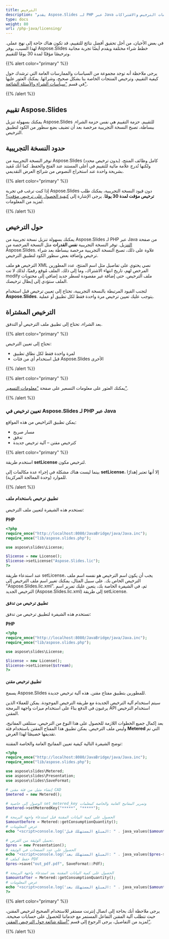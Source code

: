 ```yaml
---
title: الترخيص
description: "يقدم Aspose.Slides لـ PHP عبر Java خططًا مختلفة للشراء أو يوفر تجربة مجانية وترخيصًا مؤقتًا لمدة 30 يومًا للتقييم باستخدام سياسات الترخيص والاشتراكات."
type: docs
weight: 80
url: /php-java/licensing/
---
```


في بعض الأحيان، من أجل تحقيق أفضل نتائج للتقييم، قد تكون هناك حاجة إلى نهج عملي. لهذا السبب، يوفر Aspose.Slides خطط شراء مختلفة ويقدم أيضًا تجربة مجانية وترخيصًا مؤقتًا لمدة 30 يومًا للتقييم.

{{% alert color="primary" %}}

يرجى ملاحظة أنه توجد مجموعة من السياسات والممارسات العامة التي ترشدك حول كيفية التقييم، وترخيص المنتجات الخاصة بنا بشكل صحيح، وشرائها. يمكنك العثور عليها في قسم ["سياسات الشراء والأسئلة الشائعة"](https://purchase.aspose.com/policies).

{{% /alert %}}

## **تقييم Aspose.Slides**
يمكنك بسهولة تنزيل Aspose.Slides للتقييم. حزمة التقييم هي نفس حزمة الشراء. ببساطة، تصبح النسخة التجريبية مرخصة بعد أن تضيف بضع سطور من الكود لتطبيق الترخيص.

## **حدود النسخة التجريبية**
توفر النسخة التجريبية من Aspose.Slides (بدون ترخيص محدد) كامل وظائف المنتج، ولكنها تُدرج علامة مائية للتقييم في أعلى المستند عند الفتح والحفظ. كما أنك مُقيد بشريحة واحدة عند استخراج النصوص من شرائح العرض التقديمي.

{{% alert color="primary" %}} 

إذا كنت ترغب في تجربة Aspose.Slides دون قيود النسخة التجريبية، يمكنك طلب **ترخيص مؤقت لمدة 30 يومًا**. يرجى الإشارة إلى [كيفية الحصول على ترخيص مؤقت؟](https://purchase.aspose.com/temporary-license) لمزيد من المعلومات.

{{% /alert %}} 

## **حول الترخيص**
يمكنك بسهولة تنزيل نسخة تجريبية من Aspose.Slides لـ PHP عبر Java من صفحة [التنزيل](https://packagist.org/packages/aspose/slides). توفر النسخة التجريبية **نفس القدرات** مثل النسخة المرخصة من Aspose.Slides. علاوة على ذلك، تصبح النسخة التجريبية مرخصة ببساطة بعد شراء ترخيص وإضافة بعض سطور الكود لتطبيق الترخيص.

الترخيص هو ملف XML نصي يحتوي على تفاصيل مثل اسم المنتج، عدد المطورين المرخص لهم، تاريخ انتهاء الاشتراك، وما إلى ذلك. الملف مُوقع رقميًا، لذلك لا تت modify ملف الترخيص. حتى إضافة غير مقصودة لسطر جديد إضافي إلى محتويات الملف ستؤدي إلى إبطال ترخيصك.

لتجنب القيود المرتبطة بالنسخة التجريبية، تحتاج إلى تعيين ترخيص قبل استخدام **Aspose.Slides**. يتوجب عليك تعيين ترخيص مرة واحدة فقط لكل تطبيق أو عملية.

## الترخيص المشتراة

بعد الشراء، تحتاج إلى تطبيق ملف الترخيص أو التدفق.

{{% alert color="primary" %}}

تحتاج إلى تعيين الترخيص:
* لمرة واحدة فقط لكل نطاق تطبيق
* قبل استخدام أي من فئات Aspose.Slides الأخرى

{{% /alert %}}

{{% alert color="primary" %}}

يمكنك العثور على معلومات التسعير على صفحة [“معلومات التسعير”](https://purchase.aspose.com/pricing/slides/family).

{{% /alert %}}

### **تعيين ترخيص في Aspose.Slides لـ PHP عبر Java**

يمكن تطبيق التراخيص من هذه المواقع:

* مسار صريح
* تدفق
* كترخيص مقنن – آلية ترخيص جديدة

{{% alert color="primary" %}}

استخدم طريقة **setLicense** لترخيص مكون.

بينما ليست هناك مشكلة في إجراء عدة مكالمات إلى **setLicense**، إلا أنها تعتبر إهدارًا للموارد (وحدة المعالجة المركزية).

{{% /alert %}}

#### **تطبيق ترخيص باستخدام ملف**

تستخدم هذه الشيفرة لتعيين ملف الترخيص:

**PHP**

```php
<?php
require_once("http://localhost:8080/JavaBridge/java/Java.inc");
require_once("lib/aspose.slides.php");

use aspose\slides\License;

$license = new License();
$license->setLicense("Aspose.Slides.lic");
?>
```

عند استدعاء طريقة setLicense، يجب أن يكون اسم الترخيص هو نفسه اسم ملف الترخيص الخاص بك. على سبيل المثال، يمكنك تغيير اسم ملف الترخيص إلى "Aspose.Slides.lic.xml". ثم، في الشيفرة الخاصة بك، يتعين عليك تمرير اسم الترخيص الجديد (Aspose.Slides.lic.xml) إلى طريقة setLicense.

#### **تطبيق ترخيص من تدفق**

تستخدم هذه الشيفرة لتطبيق ترخيص من تدفق:

**PHP**

```php
<?php
require_once("http://localhost:8080/JavaBridge/java/Java.inc");
require_once("lib/aspose.slides.php");

use aspose\slides\License;

$license = new License();
$license->setLicense($stream);
?>
```

#### تطبيق ترخيص مقنن

يسمح Aspose.Slides للمطورين بتطبيق مفتاح مقنن. هذه آلية ترخيص جديدة.

سيتم استخدام آلية الترخيص الجديدة مع طريقة الترخيص الموجودة. يمكن للعملاء الذين يرغبون في الدفع بناءً على استخدام ميزات واجهة البرمجة API استخدام الترخيص المقنن.

بعد إكمال جميع الخطوات اللازمة للحصول على هذا النوع من الترخيص، ستتلقى المفاتيح، وليس ملف الترخيص. يمكن تطبيق هذا المفتاح المقنن باستخدام فئة **Metered** التي تم تقديمها خصيصًا لهذا الغرض.

توضح الشيفرة التالية كيفية تعيين المفاتيح العامة والخاصة المقننة:

```php
<?php
require_once("http://localhost:8080/JavaBridge/java/Java.inc");
require_once("lib/aspose.slides.php");

use aspose\slides\Metered;
use aspose\slides\Presentation;
use aspose\slides\SaveFormat;

# إنشاء مثيل من فئة مقنن CAD
$metered = new Metered();

# الوصول إلى خاصية set_metered_key وتمرير المفاتيح العامة والخاصة كمعلمات
$metered->setMeteredKey("*****", "*****");

# الحصول على كمية البيانات المقننة قبل استدعاء واجهة البرمجة
$amountbefore = Metered::getConsumptionQuantity();
# عرض المعلومات
echo "<script>console.log('المبلغ المستهلك قبل: " . java_values($amountbefore) . "' );</script>";

# تحميل الوثيقة من القرص.
$pres = new Presentation();
# الحصول على عدد الصفحات في الوثيقة
echo "<script>console.log('المبلغ المستهلك بعد: " . java_values($pres->getSlides()->size()) . "' );</script>";
# حفظ كملف PDF
$pres->save("out_pdf.pdf", SaveFormat::Pdf);

# الحصول على كمية البيانات المقننة بعد استدعاء واجهة البرمجة
$amountafter = Metered::getConsumptionQuantity();
# عرض المعلومات
echo "<script>console.log('المبلغ المستهلك بعد: " . java_values($amountafter) . "' );</script>";
?>
```

{{% alert color="primary" %}}

يرجى ملاحظة أنك بحاجة إلى اتصال إنترنت مستقر للاستخدام الصحيح لترخيص المقنن، حيث تتطلب آلية المقنن التفاعل المستمر مع خدماتنا للحصول على حسابات صحيحة. لمزيد من التفاصيل، يرجى الرجوع إلى قسم [“أسئلة شائعة حول الترخيص المقنن”](https://purchase.aspose.com/faqs/licensing/metered).

{{% /alert %}}